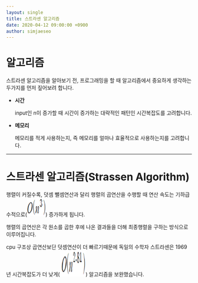 ```yaml
---
layout: single
title: 스트라센 알고리즘
date: 2020-04-12 09:00:00 +0900
author: simjaeseo
---
```


# 알고리즘

스트라센 알고리즘을 알아보기 전, 프로그래밍을 할 때 알고리즘에서 중요하게 생각하는 두가지를 먼저 짚어보려 합니다.



* **시간**

  input인 n이 증가할 때 시간이 증가하는 대략적인 패턴인 시간복잡도를 고려합니다.

  

* **메모리**

  메모리를 적게 사용하는지, 즉 메모리를 얼마나 효율적으로 사용하는지를 고려합니다.



---

# 스트라센 알고리즘(Strassen Algorithm)

행렬이 커질수록, 덧셈 뺄셈연산과 달리 행렬의 곱연산을 수행할 때 연산 속도는 기하급수적으로(<img src="/assets/images/on3.png" width="50px" height="50px">) 증가하게 됩니다.



행렬의 곱연산은 각 원소를 곱한 후에 나온 결과들을 더해 최종행렬을 구하는 방식으로 이루어집니다.

cpu 구조상 곱연산보단 덧셈연산이 더 빠르기때문에 독일의 수학자 스트라센은 1969년 시간복잡도가 더 낮게(<img src="/assets/images/on281.png" width="70px" height="70px">) 알고리즘을 보완했습니다.

